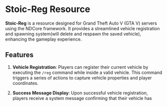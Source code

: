 # Stoic-Reg Resource

**Stoic-Reg** is a resource designed for Grand Theft Auto V (GTA V) servers using the NDCore framework. It provides a streamlined vehicle registration and spawning system(will delete and respawn the saved vehicle), enhancing the gameplay experience.

## Features

1. **Vehicle Registration**: Players can register their current vehicle by executing the `/reg` command while inside a valid vehicle. This command triggers a series of actions to capture vehicle properties and player coordinates.

2. **Success Message Display**: Upon successful vehicle registration, players receive a system message confirming that their vehicle has
